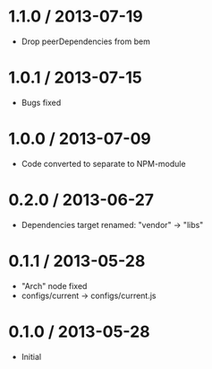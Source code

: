 1.1.0 / 2013-07-19
==================

  * Drop peerDependencies from bem

1.0.1 / 2013-07-15
==================

  * Bugs fixed

1.0.0 / 2013-07-09
==================

  * Code converted to separate to NPM-module

0.2.0 / 2013-06-27
==================

  * Dependencies target renamed: "vendor" -> "libs"

0.1.1 / 2013-05-28
==================

  * "Arch" node fixed
  * configs/current -> configs/current.js

0.1.0 / 2013-05-28
==================

  * Initial
